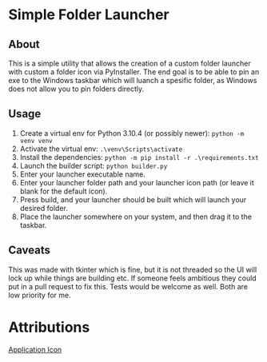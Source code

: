 # Simple Folder Launcher
## About
This is a simple utility that allows the creation of a custom folder launcher with custom a folder icon via PyInstaller.
The end goal is to be able to pin an exe to the Windows taskbar which will luanch a spesific folder, as Windows does not allow you to pin folders directly.

## Usage
1. Create a virtual env for Python 3.10.4 (or possibly newer): `python -m venv venv`
2. Activate the virtual env: `.\venv\Scripts\activate`
3. Install the dependencies: `python -m pip install -r .\requirements.txt`
4. Launch the builder script: `python builder.py`
5. Enter your launcher executable name.
6. Enter your launcher folder path and your launcher icon path (or leave it blank for the default icon).
7. Press build, and your launcher should be built which will launch your desired folder.
8. Place the launcher somewhere on your system, and then drag it to the taskbar.

## Caveats
This was made with tkinter which is fine, but it is not threaded so the UI will lock up while things are building etc.
If someone feels ambitious they could put in a pull request to fix this. Tests would be welcome as well. Both are low priority for me.

# Attributions
[Application Icon](https://www.flaticon.com/free-icon/folder_3039367?term=folder&page=1&position=94&origin=tag&related_id=3039367)
